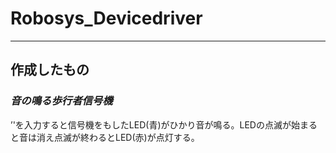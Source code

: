 # Robosys_Devicedriver
---
## 作成したもの
### *音の鳴る歩行者信号機*
’'を入力すると信号機をもしたLED(青)がひかり音が鳴る。LEDの点滅が始まると音は消え点滅が終わるとLED(赤)が点灯する。
